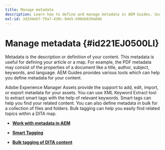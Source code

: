 ```yaml
---
title: Manage metadata
description: Learn how to define and manage metadata in AEM Guides. Use smart and bulk tagging to easily find related topics within a DITA map.
exl-id: 3d2d4eb7-79a7-430c-84e5-b90eb639a66b
---
```

# Manage metadata {#id221EJ0500LI}

Metadata is the description or definition of your content. This metadata is useful for defining your article or a map. For example, the PDF metadata may consist of the properties of a document like a title, author, subject, keywords, and language. AEM Guides provides various tools which can help you define metadata for your content.

Adobe Experience Manager Assets provide the support to add, edit, import, or export metadata for your assets. You can use XML Keyword Extract tool to extract smart tags with the help of relevant keywords. Smart tags can help you find your related content. You can also define metadata in bulk for a collection of files and folders. Bulk tagging can help you easily find related topics within a DITA map.

-   **[Work with metadata in AEM](metadata-dita.md)**  

-   **[Smart Tagging](web-editor-smart-tagging.md)**  

-   **[Bulk tagging of DITA content](map-editor-bulk-tagging.md)**
